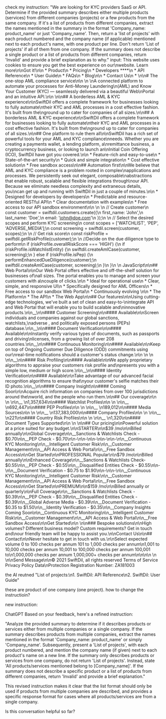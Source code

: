 check my instruction: "We are looking for KYC providers SaaS or API. Determine if the provided summary describes either multiple products (services) from different companies (projects) or a few products from the same company. If it's a list of products from different companies, extract the names mentioned in the summary in the format 'Company_name: product_name' or just 'Company_name'. Then, return a 'list of projects' with each product numbered and the company name (if applicable) mentioned next to each product's name, with one product per line. Don't return 'List of projects' if all of them from one company. If the summary does not describe a single product or a list of products from different companies, return 'Invalid' and provide a brief explanation as to why." 
input: This website uses cookies to ensure you get the best experience on our\nwebsite. Learn more\n\nGot it!\n\n  * Product\n  * Pricing\n  * Developers ****\n    * API Reference\n    * User Guide\n  * FAQs\n  * Blog\n\n  * Contact Us\n  * \n\n# The one-stop AML compliance service\n\n  \n  \nA connected platform to automate your processes for Anti-Money Laundering\n(AML) and Know Your Customer (KYC) — seamlessly delivered via a beautiful Web\nPortal and an intuitive API.\n\n  \n\n## A borderless AML & KYC experience\n\nSwiftDil offers a complete framework for businesses looking to fully automate\ntheir KYC and AML processes in a cost effective fashion. It's built from the\nground up to cater for companies of all sizes.\n\n## A borderless AML & KYC experience\n\nSwiftDil offers a complete framework for businesses looking to fully automate\ntheir KYC and AML processes in a cost effective fashion. It's built from the\nground up to cater for companies of all sizes.\n\n## One platform to rule them all\n\nSwiftDil has a rich set of powerful tools for your AML and KYC compliance\nneeds. Whether you are creating a payments wallet, a lending platform, a\nremittance business, a cryptocurrency business, or looking to launch an\nInitial Coin Offering (ICO), SwiftDil have got you covered.\n\n  * Feature-rich and easy-to-use\n  * State-of-the-art security\n  * Quick and simple integration\n  * Cost effective solution\n  * Free sandbox access\n\n## Automation first\n\nWe believe that AML and KYC compliance is a problem rooted in complex\napplications and processes. We persistently seek out elegant, composable\nabstractions that enable robust, scalable and flexible integrations through\nour API. Because we eliminate needless complexity and extraneous details, you\ncan get up and running with SwiftDil in just a couple of minutes.\n\n  * Designed for developers by developers\n  * Predictable and resource-oriented RESTful API\n  * Clear documentation with examples\n  * Free access to our API sandbox environment\n\n    \n    \n    // Create customer\n    const customer = swiftdil.customers.create({\n        first_name: 'John',\n        last_name: 'Doe',\n        email: 'john@doe.com'\n    });\n    \n    // Select the desired scopes and perform KYC screening\n    const scopes = ['WATCHLIST', 'PEP', 'ADVERSE_MEDIA'];\n    const screening = swiftdil.screen(customer, scopes);\n    \n    // Get risk score\n    const riskProfile = swiftdil.getRiskProfile(customer);\n    \n    //Decide on the due diligence type to perform\n    if (riskProfile.overallRiskScore === 'HIGH') {\n      if (riskProfile.isWatchlistEntity) {\n          swiftdil.createAmlCase(customer, screening);\n      } else if (riskProfile.isPep) {\n          performEnhancedDueDiligence(customer);\n          swiftdil.createAmlCase(customer, screening);\n      }\n    }\n    \n    JavaScript\n\n## Web Portal\n\nOur Web Portal offers effective and off-the-shelf solution for businesses of\nall sizes. The portal enables you to manage and screen your customers with a\ncouple of clicks.\n\n  * Ideal for operational use\n  * Clear, simple, and responsive UI\n  * Specifically designed for AML Officers\n  * Free access to our sandbox Web Portal\n  * Continuously evolving \n\n  * The Platform\n  * The API\n  * The Web App\n\n## Our features\n\nUsing cutting-edge technologies, we've built a set of clean and easy-to-\nintegrate API and Web Portal that will enable you to build scalable and\ninnovative products.\n\n__\n\n#### Customer Screening\n\n#### Available\n\nScreen individuals and companies against our global sanctions, watchlists,\nadverse , and politically exposed persons (PEPs) database.\n\n__\n\n#### Document Verification\n\n#### Available\n\nInstantly verify various types of documents, such as passports and driving\nlicenses, from a growing list of over 208 countries.\n\n__\n\n#### Continuous Monitoring\n\n#### Available\n\nKeep on top of Ongoing Customer Due Diligence (ODD)  commitments using our\nreal-time notifications should a customer's status change.\n\n  \n  \n  \n\n__\n\n#### Risk Profiling\n\n#### Available\n\nWe apply proprietary algorithms to appraise your customers risk profile and\npresents you with a simple low, medium or high score.\n\n__\n\n#### Identity Verification\n\n#### Available\n\nTake advantage of our advanced facial recognition algorithms to ensure that\nyour customer's selfie matches their ID photo.\n\n__\n\n#### Company Insight\n\n#### Coming Soon\n\nAcquire rich information on companies from over 100 jurisdictions around the\nworld, and the people who run them.\n\n## Our coverage\n\n  \n  \n\n__  \n1,357,634\n\n#### Watchlist Profiles\n\n  \n  \n\n__  \n692,447\n\n#### PEP Profiles\n\n  \n  \n\n__  \n189,012\n\n#### Media Sources\n\n  \n  \n\n__  \n137,383,000\n\n#### Company Profiles\n\n  \n  \n\n__  \n221\n\n#### Country Risk Profiles\n\n  \n  \n\n__  \n1,320\n\n#### Document Types Supported\n\n  \n  \n\n## Our pricing\n\nPowerful solution at a price suited for any budget.\n\nSTARTER\n\n$39 /mo\n\nBilled annually\n\nGlobal Coverage\n\n__Sanctions & Watchlists Check - $0.70\n\n__PEP Check - $0.70\n\n-\n\n-\n\n-\n\n-\n\n-\n\n__Continuous KYC Monitoring\n\n__Intelligent Customer Risk\n\n__Customer Management\n\n__API Access & Web Portal\n\n__Free Sandbox Access\n\nGet Started\n\nPROFESSIONAL Popular\n\n$79 /mo\n\nBilled annually\n\nEnhanced Coverage\n\n__Sanctions & Watchlists Check- $0.55\n\n__PEP Check - $0.55\n\n__Disqualified Entities Check - $0.55\n\n-\n\n__Document Verification - $0.75 to $1.90\n\n-\n\n-\n\n__Continuous KYC Monitoring\n\n__Intelligent Customer Risk\n\n__Customer Management\n\n__API Access & Web Portal\n\n__Free Sandbox Access\n\nGet Started\n\nPREMIUM\n\n$159 /mo\n\nBilled annually or quarterly\n\nFull Coverage\n\n__Sanctions & Watchlists Check - $0.39\n\n__PEP Check - $0.39\n\n__Disqualified Entities Check - $0.39\n\n__Global Adverse Media - $0.39\n\n__Document Verification - $0.35 to $1.50\n\n__Identity Verification - $0.35\n\n__Company Insights Coming Soon\n\n__Continuous KYC Monitoring\n\n__Intelligent Customer Risk\n\n__Customer Management\n\n__API Access & Web Portal\n\n__Free Sandbox Access\n\nGet Started\n\n  \n\n### Bespoke solutions\n\nHigh volumes? Different business model? Custom requirements? Get in touch and\nour friendly team will be happy to assist you.\n\nContact Us\n\n## Contact\n\nNever hesitate to get in touch with us.\n\nSelect expected volume 0 to 100 checks per annum 101 to 1,000 checks per annum\n1,001 to 10,000 checks per annum 10,001 to 100,000 checks per annum 100,001 to\n1,000,000 checks per annum 1,000,000+ checks per annum\n\n\n\n  \n  \n\nSend Message\n\n© 2021 SwiftDil, all rights reserved  Terms of Service  Privacy Policy Data\nProtection Registration Number: ZA181003  

the AI reutned "List of projects:\n1. SwiftDil: API Reference\n2. SwiftDil: User Guide" 

these are product of one company (one project). how to change the instructioin?

new instruction: 

ChatGPT
Based on your feedback, here's a refined instruction:

"Analyze the provided summary to determine if it describes products or services either from multiple companies or a single company. If the summary describes products from multiple companies, extract the names mentioned in the format 'Company_name: product_name' or simply 'Company_name'. Subsequently, present a 'List of projects', with each product numbered, and mention the company name (if given) next to each product's name on a new line. If the summary only describes products or services from one company, do not return 'List of projects'. Instead, state 'All products/services mentioned belong to [Company_name]'. If the summary does not describe a specific product or a list of products from different companies, return 'Invalid' and provide a brief explanation."

This revised instruction makes it clear that the list format should only be used if products from multiple companies are described, and provides a specific response format for cases where all products/services are from a single company.




Is this conversation helpful so far?




